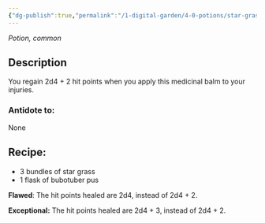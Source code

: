 ```yaml
---
{"dg-publish":true,"permalink":"/1-digital-garden/4-0-potions/star-grass-salve-ec/","tags":["potion","extracurricular","common"]}
---
```


*Potion, common* 

## Description

You regain 2d4 + 2 hit points when you apply this medicinal balm to your injuries.

### Antidote to: 
None

## Recipe:

- 3 bundles of star grass
- 1 flask of bubotuber pus

**Flawed**:
The hit points healed are 2d4, instead of 2d4 + 2.

**Exceptional:** 
The hit points healed are 2d4 + 3, instead of 2d4 + 2.